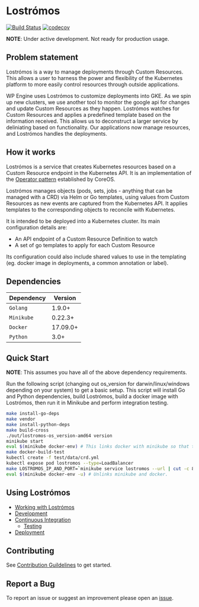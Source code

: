 # Lostrómos

[![Build Status](https://travis-ci.org/wpengine/lostromos.svg?branch=master)](https://travis-ci.org/wpengine/lostromos)
[![codecov](https://codecov.io/gh/wpengine/lostromos/branch/master/graph/badge.svg)](https://codecov.io/gh/wpengine/lostromos)

**NOTE**: Under active development. Not ready for production usage.

## Problem statement

Lostrómos is a way to manage deployments through Custom Resources. This allows a user to harness the power and
flexibility of the Kubernetes platform to more easily control resources through outside applications.

WP Engine uses Lostrómos to customize deployments into GKE. As we spin up new clusters, we use another tool to monitor
the google api for changes and update Custom Resources as they happen. Lostrómos watches for Custom Resources and
applies a predefined template based on the information received. This allows us to deconstruct a larger service by
deliniating based on functionality. Our applications now manage resources, and Lostrómos handles the deployments.

## How it works

Lostrómos is a service that creates Kubernetes resources based on a Custom Resource endpoint in the Kubernetes API. It
is an implementation of the [Operator pattern](https://coreos.com/blog/introducing-operators.html) established by
CoreOS.

Lostrómos manages objects (pods, sets, jobs - anything that can be managed with a CRD) via Helm or Go templates, using
values from Custom Resources as new events are captured from the Kubernetes API. It applies templates to the
corresponding objects to reconcile with Kubernetes.

It is intended to be deployed into a Kubernetes cluster. Its main configuration details are:

- An API endpoint of a Custom Resource Definition to watch
- A set of go templates to apply for each Custom Resource

Its configuration could also include shared values to use in the templating (eg.
docker image in deployments, a common annotation or label).

## Dependencies

| Dependency | Version |
| ---------- | ------- |
| `Golang` | 1.9.0+ |
| `Minikube` | 0.22.3+ |
| `Docker` | 17.09.0+ |
| `Python` | 3.0+ |

## Quick Start

**NOTE**: This assumes you have all of the above dependency requirements.

Run the following script (changing out os_version for darwin/linux/windows depending on your system) to get a basic
setup. This script will install Go and Python dependencies, build Lostrómos, build a docker image with Lostrómos, then
run it in Minikube and perform integration testing.

```bash
make install-go-deps
make vendor
make install-python-deps
make build-cross
./out/lostromos-os_version-amd64 version
minikube start
eval $(minikube docker-env) # This links docker with minikube so that the image you build in the next step will be available.
make docker-build-test
kubectl create -f test/data/crd.yml
kubectl expose pod lostromos --type=LoadBalancer
make LOSTROMOS_IP_AND_PORT=`minikube service lostromos --url | cut -c 8-` integration-tests
eval $(minikube docker-env -u) # Unlinks minikube and docker.
```

## Using Lostrómos

- [Working with Lostrómos](./docs/workingWithLostromos.md)
- [Development](./docs/development.md)
- [Continuous Integration](./docs/continuousIntegration.md)
  - [Testing](./docs/testing.md)
- [Deployment](./docs/deployment.md)

## Contributing

See [Contribution Guildelines](./CONTRIBUTING.md) to get started.

## Report a Bug

To report an issue or suggest an improvement please open an [issue](https://github.com/wpengine/lostromos/issues).